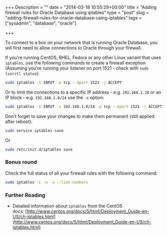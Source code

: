 +++
Description = ""
date = "2014-03-18 10:55:29+00:00"
title = "Adding firewall rules for Oracle Database using iptables"
type = "post"
slug = "adding-firewall-rules-for-oracle-database-using-iptables"
tags = ["sysadmin", "database", "oracle"]

+++

To connect to a box on your network that is running Oracle Database, you will first need to allow connections to Oracle through your firewall.

<!--more-->

If you're running CentOS, RHEL, Fedora or any other Linux variant that uses `iptables`, use the following commands to create a firewall exception (Assuming you're running your listener on port 1521 - check with `sudo lsnrctl status`):

```bash
sudo iptables -I INPUT -p tcp --dport 1521 -j ACCEPT
```

Or to limit the connections to a specific IP address - e.g. `192.168.1.20` or an IP block - e.g. `192.168.1.0/24` use the `-s` option:

```bash
sudo iptables -I INPUT -s 192.168.1.0/24 -p tcp --dport 1521 -j ACCEPT
```

Don't forget to save your changes to make them permanent (still applied after reboot):

```bash
sudo service iptables save
```

Or

```bash
sudo /etc/init.d/iptables save
```

### Bonus round

Check the full status of all your firewall rules with the following command:

```bash
sudo iptables -L -n -v --line-numbers
```

### Further Reading

* Detailed information about `iptables` from the CentOS docs: [http://www.centos.org/docs/5/html/Deployment_Guide-en-US/ch-iptables.html](http://www.centos.org/docs/5/html/Deployment_Guide-en-US/ch-iptables.html)

